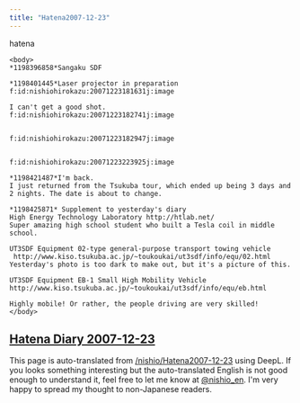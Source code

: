 ```yaml
---
title: "Hatena2007-12-23"
---
```


hatena

```
<body>
*1198396858*Sangaku SDF

*1198401445*Laser projector in preparation
f:id:nishiohirokazu:20071223181631j:image

I can't get a good shot.
f:id:nishiohirokazu:20071223182741j:image


f:id:nishiohirokazu:20071223182947j:image


f:id:nishiohirokazu:20071223223925j:image

*1198421487*I'm back.
I just returned from the Tsukuba tour, which ended up being 3 days and 2 nights. The date is about to change.

*1198425871* Supplement to yesterday's diary
High Energy Technology Laboratory http://htlab.net/
Super amazing high school student who built a Tesla coil in middle school.

UT3SDF Equipment 02-type general-purpose transport towing vehicle
 http://www.kiso.tsukuba.ac.jp/~toukoukai/ut3sdf/info/equ/02.html
Yesterday's photo is too dark to make out, but it's a picture of this.

UT3SDF Equipment EB-1 Small High Mobility Vehicle http://www.kiso.tsukuba.ac.jp/~toukoukai/ut3sdf/info/equ/eb.html

Highly mobile! Or rather, the people driving are very skilled!
</body>
```


[Hatena Diary 2007-12-23](https://nishiohirokazu.hatenadiary.org/archive/2007/12/23)
---
This page is auto-translated from [/nishio/Hatena2007-12-23](https://scrapbox.io/nishio/Hatena2007-12-23) using DeepL. If you looks something interesting but the auto-translated English is not good enough to understand it, feel free to let me know at [@nishio_en](https://twitter.com/nishio_en). I'm very happy to spread my thought to non-Japanese readers.